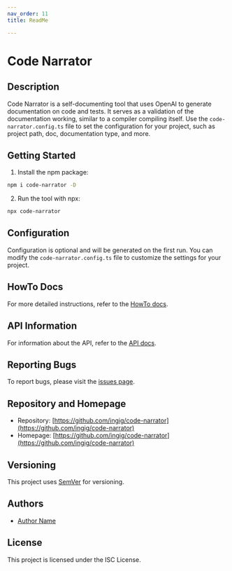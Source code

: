 ```yaml
---
nav_order: 11
title: ReadMe

---
```


# Code Narrator

## Description

Code Narrator is a self-documenting tool that uses OpenAI to generate documentation on code and tests. It serves as a validation of the documentation working, similar to a compiler compiling itself. Use the `code-narrator.config.ts` file to set the configuration for your project, such as project path, doc, documentation type, and more.

## Getting Started

1. Install the npm package:

```bash
npm i code-narrator -D
```

2. Run the tool with npx:

```bash
npx code-narrator
```

## Configuration

Configuration is optional and will be generated on the first run. You can modify the `code-narrator.config.ts` file to customize the settings for your project.

## HowTo Docs

For more detailed instructions, refer to the [HowTo docs](howto/README.md).

## API Information

For information about the API, refer to the [API docs](src/README.md).

## Reporting Bugs

To report bugs, please visit the [issues page](https://github.com/ingig/code-narrator/issues).

## Repository and Homepage

- Repository: [https://github.com/ingig/code-narrator](https://github.com/ingig/code-narrator)
- Homepage: [https://github.com/ingig/code-narrator](https://github.com/ingig/code-narrator)

## Versioning

This project uses [SemVer](http://semver.org/) for versioning.

## Authors

- [Author Name](mailto:author@example.com)

## License

This project is licensed under the ISC License.